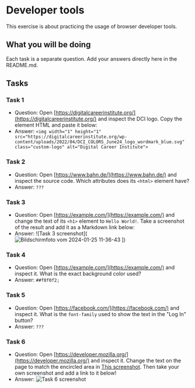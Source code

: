 # Developer tools

This exercise is about practicing the usage of browser developer tools.

## What you will be doing

Each task is a separate question. Add your answers directly here in the README.md.

## Tasks

### Task 1

- Question: Open [https://digitalcareerinstitute.org/](https://digitalcareerinstitute.org/) and inspect the DCI logo. Copy the element HTML and paste it below:
- Answer: `<img width="1" height="1" src="https://digitalcareerinstitute.org/wp-content/uploads/2022/04/DCI_COLORS_June24_logo_wordmark_blue.svg" class="custom-logo" alt="Digital Career Institute">`

### Task 2

- Question: Open [https://www.bahn.de/](https://www.bahn.de/) and inspect the source code. Which attributes does its `<html>` element have?
- Answer: `???`

### Task 3

- Question: Open [https://example.com/](https://example.com/) and change the text of its `<h1>` element to `Hello World!`. Take a screenshot of the result and add it as a Markdown link below:
- Answer: ![Task 3 screenshot](![Bildschirmfoto vom 2024-01-25 11-36-43](https://github.com/DCI-WD-TZ-23-D01/uib-06-devtools-dci1234ines/assets/153717211/5ce20264-dbc7-4dcd-9408-bafa9542eae9)
])

### Task 4

- Question: Open [https://example.com/](https://example.com/) and inspect it. What is the exact background color used?
- Answer: `##f0f0f2;`

### Task 5

- Question: Open [https://facebook.com/](https://facebook.com/) and inspect it. What is the `font-family` used to show the text in the "Log In" button?
- Answer: `???`

### Task 6

- Question: Open [https://developer.mozilla.org/](https://developer.mozilla.org/) and inspect it. Change the text on the page to match the encircled area in [This screenshot](Example.png). Then take your own screenshot and add a link to it below!
- Answer: ![Task 6 screenshot](screenshot2.png])
